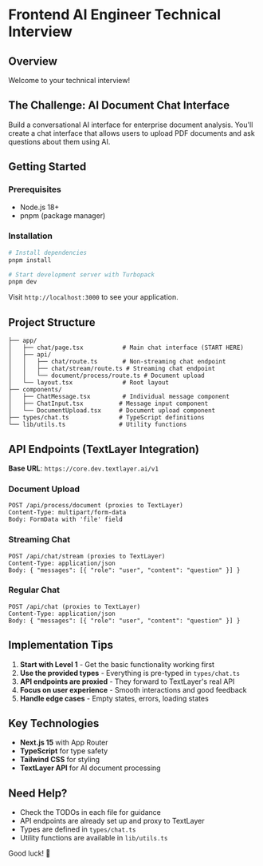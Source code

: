 # Frontend AI Engineer Technical Interview

## Overview

Welcome to your technical interview!

## The Challenge: AI Document Chat Interface

Build a conversational AI interface for enterprise document analysis. You'll create a chat interface that allows users to upload PDF documents and ask questions about them using AI.

## Getting Started

### Prerequisites
- Node.js 18+ 
- pnpm (package manager)

### Installation

```bash
# Install dependencies
pnpm install

# Start development server with Turbopack
pnpm dev
```

Visit `http://localhost:3000` to see your application.

## Project Structure

```
├── app/
│   ├── chat/page.tsx           # Main chat interface (START HERE)
│   ├── api/
│   │   ├── chat/route.ts       # Non-streaming chat endpoint
│   │   ├── chat/stream/route.ts # Streaming chat endpoint  
│   │   └── document/process/route.ts # Document upload
│   └── layout.tsx              # Root layout
├── components/
│   ├── ChatMessage.tsx         # Individual message component
│   ├── ChatInput.tsx          # Message input component
│   └── DocumentUpload.tsx     # Document upload component
├── types/chat.ts              # TypeScript definitions
└── lib/utils.ts               # Utility functions
```

## API Endpoints (TextLayer Integration)

**Base URL**: `https://core.dev.textlayer.ai/v1`

### Document Upload
```
POST /api/process/document (proxies to TextLayer)
Content-Type: multipart/form-data
Body: FormData with 'file' field
```

### Streaming Chat
```
POST /api/chat/stream (proxies to TextLayer)
Content-Type: application/json
Body: { "messages": [{ "role": "user", "content": "question" }] }
```

### Regular Chat
```
POST /api/chat (proxies to TextLayer)
Content-Type: application/json
Body: { "messages": [{ "role": "user", "content": "question" }] }
```

## Implementation Tips

1. **Start with Level 1** - Get the basic functionality working first
2. **Use the provided types** - Everything is pre-typed in `types/chat.ts`
3. **API endpoints are proxied** - They forward to TextLayer's real API
4. **Focus on user experience** - Smooth interactions and good feedback
5. **Handle edge cases** - Empty states, errors, loading states

## Key Technologies

- **Next.js 15** with App Router
- **TypeScript** for type safety
- **Tailwind CSS** for styling
- **TextLayer API** for AI document processing

## Need Help?

- Check the TODOs in each file for guidance
- API endpoints are already set up and proxy to TextLayer
- Types are defined in `types/chat.ts`
- Utility functions are available in `lib/utils.ts`

Good luck! 🚀
